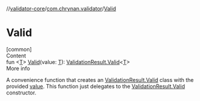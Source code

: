 //[validator-core](../../index.md)/[com.chrynan.validator](index.md)/[Valid](-valid.md)



# Valid  
[common]  
Content  
fun <[T](-valid.md)> [Valid](-valid.md)(value: [T](-valid.md)): [ValidationResult.Valid](-validation-result/-valid/index.md)<[T](-valid.md)>  
More info  


A convenience function that creates an [ValidationResult.Valid](-validation-result/-valid/index.md) class with the provided [value](-valid.md). This function just delegates to the [ValidationResult.Valid](-validation-result/-valid/index.md) constructor.

  



